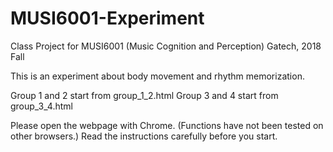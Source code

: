 # MUSI6001-Experiment

Class Project for MUSI6001 (Music Cognition and Perception)
Gatech, 2018 Fall

This is an experiment about body movement and rhythm memorization.

Group 1 and 2 start from group_1_2.html
Group 3 and 4 start from group_3_4.html

Please open the webpage with Chrome. (Functions have not been tested on other browsers.)
Read the instructions carefully before you start.
